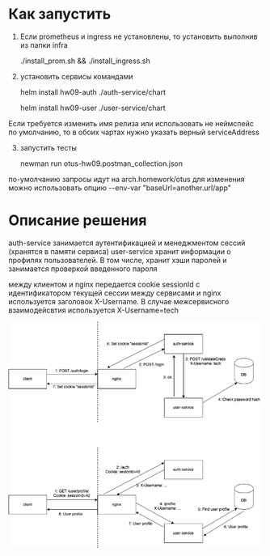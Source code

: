 # Как запустить
1. Если prometheus и ingress не установлены, то установить выполнив из папки infra

    ./install_prom.sh && ./install_ingress.sh

2. установить сервисы командами

    helm install hw09-auth ./auth-service/chart
    
    helm install hw09-user ./user-service/chart

Если требуется изменить имя релиза или использовать не неймспейс по умолчанию, то в обоих чартах нужно указать верный serviceAddress

3. запустить тесты

    newman run otus-hw09.postman_collection.json

по-умолчанию запросы идут на arch.homework/otus
для изменения можно использовать опцию --env-var "baseUrl=another.url/app"

# Описание решения
auth-service занимается аутентификацией и менеджментом сессий (хранятся в памяти сервиса)
user-service хранит информации о профилях пользователей. В том числе, хранит хэши паролей и занимается проверкой введенного пароля

между клиентом и nginx передается cookie sessionId с идентификатором текущей сессии
между сервисами и nginx используется заголовок X-Username. В случае межсервисного взаимодейсвтия используется X-Username=tech

![arch](readme.assets/arch.png)
